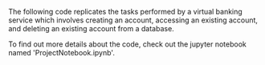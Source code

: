 The following code replicates the tasks performed by a virtual banking service which involves creating an account, accessing an existing account, and deleting an existing account from a database.

To find out more details about the code, check out the jupyter notebook named 'ProjectNotebook.ipynb'.
